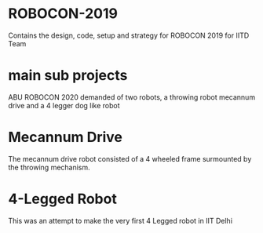 # ROBOCON-2019
Contains the design, code, setup and strategy for ROBOCON 2019 for IITD Team


# main sub projects
ABU ROBOCON 2020 demanded of two robots, a throwing robot mecannum drive and a 4 legger dog like robot

# Mecannum Drive
The mecannum drive robot consisted of a 4 wheeled frame surmounted by the throwing mechanism.

# 4-Legged Robot
This was an attempt to make the very first 4 Legged robot in IIT Delhi
